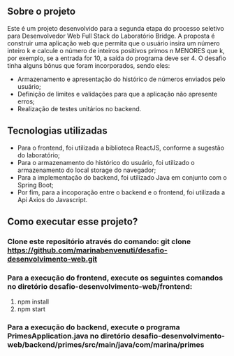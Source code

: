 ## Sobre o projeto
Este é um projeto desenvolvido para a segunda etapa do processo seletivo para Desenvolvedor Web Full Stack do Laboratório Bridge. A proposta é construir uma aplicação web que permita que o usuário insira um número inteiro k e calcule o número de inteiros positivos primos n MENORES que k, por exemplo, se a entrada for 10, a saída do programa deve ser 4. O desafio tinha alguns bônus que foram incorporados, sendo eles:
* Armazenamento e apresentação do histórico de números enviados pelo usuário;
* Definição de limites e validações para que a aplicação não apresente erros;
* Realização de testes unitários no backend.

## Tecnologias utilizadas
* Para o frontend, foi utilizada a biblioteca ReactJS, conforme a sugestão do laboratório;
* Para o armazenamento do histórico do usuário, foi utilizado o armazenamento do local storage do navegador;
* Para a implementação do backend, foi utilizado Java em conjunto com o Spring Boot;
* Por fim, para a incoporação entre o backend e o frontend, foi utilizada a Api Axios do Javascript.

## Como executar esse projeto?
### Clone este repositório através do comando: git clone https://github.com/marinabenvenuti/desafio-desenvolvimento-web.git
### Para a execução do frontend, execute os seguintes comandos no diretório desafio-desenvolvimento-web/frontend:
1. npm install
2. npm start

### Para a execução do backend, execute o programa PrimesApplication.java no diretório desafio-desenvolvimento-web/backend/primes/src/main/java/com/marina/primes



